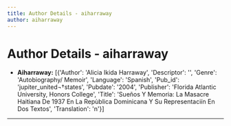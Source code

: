 ```yaml
---
title: Author Details - aiharraway
author: aiharraway
---
```


# Author Details - aiharraway

<ul>
    <li><strong>Aiharraway:</strong> [{'Author': 'Alicia Ikida Harraway', 'Descriptor': '', 'Genre': 'Autobiography/ Memoir', 'Language': 'Spanish', 'Pub_id': 'jupiter_united¬†states', 'Pubdate': '2004', 'Publisher': 'Florida Atlantic University, Honors College', 'Title': 'Sueños Y Memoria: La Masacre Haitiana De 1937 En La Repùblica Dominicana Y Su Representaciín En Dos Textos', 'Translation': 'n'}]</li>
</ul>
<hr>